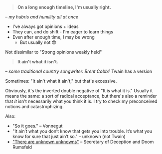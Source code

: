 
> **On a long enough timeline, I'm usually right.**

– *my hubris and humility all at once*

- I've always got opinions + ideas
- They can, and do shift - I'm eager to learn things
- Even after enough time, I may be wrong
	- But usually not 😎

Not dissimilar to "Strong opinions weakly held"

> **It ain't what it isn't.**

– *some traditional country songwriter. Brent Cobb?* Twain has a version

Sometimes: "It ain't what it ain't," but that's excessive.

Obviously, it's the inverted double negative of "It is what it is." Usually it means the same: a sort of radical acceptance, but there's also a reminder that *it* isn't necessarily what you think it is. I try to check my preconceived notions and catastrophizing.

Also:
- "So it goes." – Vonnegut
- "It ain’t what you don’t know that gets you into trouble. It’s what you know for sure that just ain’t so." – unknown (not Twain)
- ["There are unknown unknowns"](https://en.wikipedia.org/wiki/There_are_unknown_unknowns) – Secretary of Deception and Doom Rumsfeld
